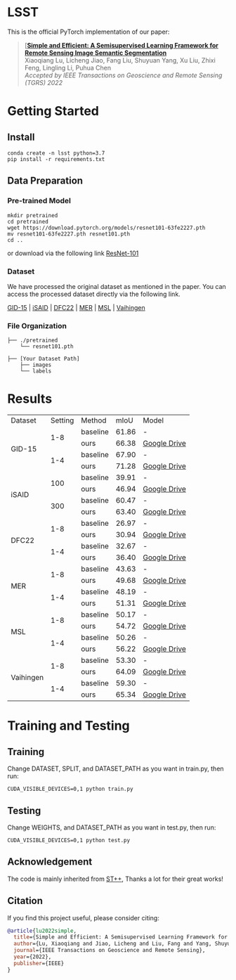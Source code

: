 # LSST

This is the official PyTorch implementation of our paper:

> [**[Simple and Efficient: A Semisupervised Learning Framework for Remote Sensing Image Semantic Segmentation](https://ieeexplore.ieee.org/abstract/document/9943552)**      
> Xiaoqiang Lu, Licheng Jiao, Fang Liu, Shuyuan Yang, Xu Liu, Zhixi Feng, Lingling Li, Puhua Chen    
> *Accepted by IEEE Transactions on Geoscience and Remote Sensing (TGRS) 2022*

# Getting Started
## Install
```
conda create -n lsst python=3.7
pip install -r requirements.txt
```

## Data Preparation

### Pre-trained Model
```
mkdir pretrained
cd pretrained
wget https://download.pytorch.org/models/resnet101-63fe2227.pth
mv resnet101-63fe2227.pth resnet101.pth
cd ..
```
or download via the following link
[ResNet-101](https://download.pytorch.org/models/resnet101-63fe2227.pth)

### Dataset
We have processed the original dataset as mentioned in the paper. You can access the processed dataset directly via the following link.

[GID-15](https://drive.google.com/file/d/1CITO8Bxf8eG-6le6mZDshDgTyi9BO2ot/view?usp=sharing) | [iSAID](https://drive.google.com/file/d/1yBlHpxuWs_X_02O5xAxTpo1tDWcGj6-x/view?usp=sharing) | [DFC22](https://drive.google.com/file/d/1FZoZiWW_19TWdWKUz1-Vn-IlTs0QWtfg/view?usp=sharing) | [MER](https://drive.google.com/file/d/1KN0PSoWlC4BPv5QAZdJKrhpvu9F9vdlm/view?usp=sharing) | [MSL](https://drive.google.com/file/d/1XSvmXB5rsZUi98-rWWwQtONfop7HJw4M/view?usp=sharing) | [Vaihingen](https://drive.google.com/file/d/11aOEO3-Ov3Wcg8o2nBA5GsGBqqRHbjRh/view?usp=sharing)

### File Organization

```
├── ./pretrained
    └── resnet101.pth
    
├── [Your Dataset Path]
    ├── images
    └── labels
```

# Results

<div style="text-align: center;">
<table>
    <tr>
        <td>Dataset</td> 
        <td>Setting</td>
        <td>Method</td> 
        <td>mIoU</td>
        <td>Model</td> 
   </tr>
    <tr>
        <td rowspan="4">GID-15</td>    
        <td rowspan="2">1-8</td>
        <td >baseline</td>
        <td >61.86</td>
        <td >-</td>
    </tr>
    <tr>
        <td >ours</td>
        <td >66.38</td>
        <td > <a href="https://drive.google.com/file/d/1r5c_1jTeO7rXXVjB2sXcQePIGTbsc8f_/view?usp=sharing" target="_blank">Google Drive</a></td>
    </tr>
    <tr>
        <td rowspan="2">1-4</td>
        <td >baseline</td>
        <td >67.90</td>
        <td >-</td>
    </tr>
    <tr>
        <td >ours</td>
        <td >71.28</td>
        <td > <a href="https://drive.google.com/file/d/1Bo8FVBeDBbFKM13GLHnJWVqFMsajz7l-/view?usp=sharing" target="_blank">Google Drive</a></td>
    </tr>
    <tr>
        <td rowspan="4">iSAID</td>    
        <td rowspan="2">100</td>
        <td >baseline</td>
        <td >39.91</td>
        <td >-</td>
    </tr>
    <tr>
        <td >ours</td>
        <td >46.94</td>
        <td > <a href="https://drive.google.com/file/d/1vtBomAk-A2Ssr1F5Sbbir6crhqANd7DV/view?usp=sharing" target="_blank">Google Drive</a></td>
    </tr>
    <tr>
        <td rowspan="2">300</td>
        <td >baseline</td>
        <td >60.47</td>
        <td >-</td>
    </tr>
    <tr>
        <td >ours</td>
        <td >63.40</td>
        <td > <a href="https://drive.google.com/file/d/1qEO7MvEGR0XxPYHCwynWb1vaUMfEkIv4/view?usp=sharing" target="_blank">Google Drive</a></td>
    </tr>
    <tr>
        <td rowspan="4">DFC22</td>    
        <td rowspan="2">1-8</td>
        <td >baseline</td>
        <td >26.97</td>
        <td >-</td>
    </tr>
    <tr>
        <td >ours</td>
        <td >30.94</td>
        <td > <a href="https://drive.google.com/file/d/1bYvGUvs4hhJBUz5spIfbzxgXgDA1spII/view?usp=sharing" target="_blank">Google Drive</a></td>
    </tr>
    <tr>
        <td rowspan="2">1-4</td>
        <td >baseline</td>
        <td >32.67</td>
        <td >-</td>
    </tr>
    <tr>
        <td >ours</td>
        <td >36.40</td>
        <td > <a href="https://drive.google.com/file/d/1p5kwkX6JNUp55TR-Xa49WmuxIoU9RjgL/view?usp=sharing" target="_blank">Google Drive</a></td>
    </tr>
    <tr>
        <td rowspan="4">MER</td>    
        <td rowspan="2">1-8</td>
        <td >baseline</td>
        <td >43.63</td>
        <td >-</td>
    </tr>
    <tr>
        <td >ours</td>
        <td >49.68</td>
        <td > <a href="https://drive.google.com/file/d/1onc0yAHrXD0AGQ_UxJt1emFTw-SazPip/view?usp=sharing" target="_blank">Google Drive</a></td>
    </tr>
    <tr>
        <td rowspan="2">1-4</td>
        <td >baseline</td>
        <td >48.19</td>
        <td >-</td>
    </tr>
    <tr>
        <td >ours</td>
        <td >51.31</td>
        <td > <a href="https://drive.google.com/file/d/1YPKR2RCvCrUr0Hg8y6_GKAzmsMGfVy7k/view?usp=sharing" target="_blank">Google Drive</a></td>
    </tr>
    <tr>
        <td rowspan="4">MSL</td>    
        <td rowspan="2">1-8</td>
        <td >baseline</td>
        <td >50.17</td>
        <td >-</td>
    </tr>
    <tr>
        <td >ours</td>
        <td >54.72</td>
        <td > <a href="https://drive.google.com/file/d/1LocR9_OsN1PT1tdpZa2vHlteeawCekhU/view?usp=sharing" target="_blank">Google Drive</a></td>
    </tr>
    <tr>
        <td rowspan="2">1-4</td>
        <td >baseline</td>
        <td >50.26</td>
        <td >-</td>
    </tr>
    <tr>
        <td >ours</td>
        <td >56.22</td>
        <td > <a href="https://drive.google.com/file/d/1eNmc--jeFwZpth8bYle7tB3VaA5_15sc/view?usp=sharing" target="_blank">Google Drive</a></td>
    </tr>
    <tr>
        <td rowspan="4">Vaihingen</td>    
        <td rowspan="2">1-8</td>
        <td >baseline</td>
        <td >53.30</td>
        <td >-</td>
    </tr>
    <tr>
        <td >ours</td>
        <td >64.09</td>
        <td > <a href="https://drive.google.com/file/d/1rk_UPaksMyD5qNXOcRRvQTTVs1JfAIdM/view?usp=sharing" target="_blank">Google Drive</a></td>
    </tr>
    <tr>
        <td rowspan="2">1-4</td>
        <td >baseline</td>
        <td >59.30</td>
        <td >-</td>
    </tr>
    <tr>
        <td >ours</td>
        <td >65.34</td>
        <td > <a href="https://drive.google.com/file/d/1WvRvgtnehhDS-q_j4ZYVP6m-IDoOVvJB/view?usp=sharing" target="_blank">Google Drive</a></td>
    </tr>
    
    

</table>
</div>


# Training and Testing
## Training
Change DATASET, SPLIT, and DATASET_PATH as you want in train.py, then run:
```
CUDA_VISIBLE_DEVICES=0,1 python train.py
```
## Testing
Change WEIGHTS, and DATASET_PATH as you want in test.py, then run:
```
CUDA_VISIBLE_DEVICES=0,1 python test.py
```

## Acknowledgement

The code is mainly inherited from [ST++](https://github.com/LiheYoung/ST-PlusPlus), Thanks a lot for their great works!

## Citation

If you find this project useful, please consider citing:

```bibtex
@article{lu2022simple,
  title={Simple and Efficient: A Semisupervised Learning Framework for Remote Sensing Image Semantic Segmentation},
  author={Lu, Xiaoqiang and Jiao, Licheng and Liu, Fang and Yang, Shuyuan and Liu, Xu and Feng, Zhixi and Li, Lingling and Chen, Puhua},
  journal={IEEE Transactions on Geoscience and Remote Sensing},
  year={2022},
  publisher={IEEE}
}
```
